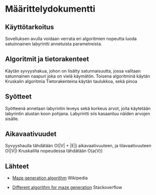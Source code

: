 # Määrittelydokumentti


## Käyttötarkoitus
Sovelluksen avulla voidaan verrata eri algoritmien nopeutta luoda satuinnainen labyrintti annetuista parametreista.

## Algoritmit ja tietorakenteet
Käytän syvyyshakua, johon on lisätty satunnaisuutta, jossa valitaan satunnainen naapuri joka on vielä käymätön.
Toisena algoritminä käytän Kruskalin algoritmia
Tietorakenteina käytän taulukkoa, sekä pinoa


## Syötteet
Syötteenä annetaan labyrintin leveys sekä korkeus arvot, joita käytetään labyrintin alustan koon pohjana. Labyrintti siis kasaantuu näiden arvojen sisälle.

## Aikavaativuudet
Syvyyshaulla tähdätään O(|V| + |E|) aikavaativuuteen, ja tilavaativuuteen O(|V|)
Kruskalilla nopeudessa tähdätään O(a(V)) 
## Lähteet


* [Maze generation algorithm](https://en.wikipedia.org/wiki/Maze_generation_algorithm) Wikipedia

* [Different algorithm for maze generation](https://stackoverflow.com/questions/38502/whats-a-good-algorithm-to-generate-a-maze) Stackoverflow
